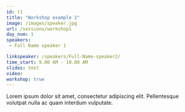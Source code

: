 ```yaml
---
id: t1
title: "Workshop example 1"
image: /images/speaker.jpg
url: /sessions/workshop1
day_num: 1
speakers:
 - Full Name speaker 1

linkspeaker: /speakers/Full-Name-speaker2/
time_start: 9.00 AM - 10.00 AM
slides: test
video: 
workshop: true
---
```


Lorem ipsum dolor sit amet, consectetur adipiscing elit. Pellentesque volutpat nulla ac quam interdum vulputate. 

